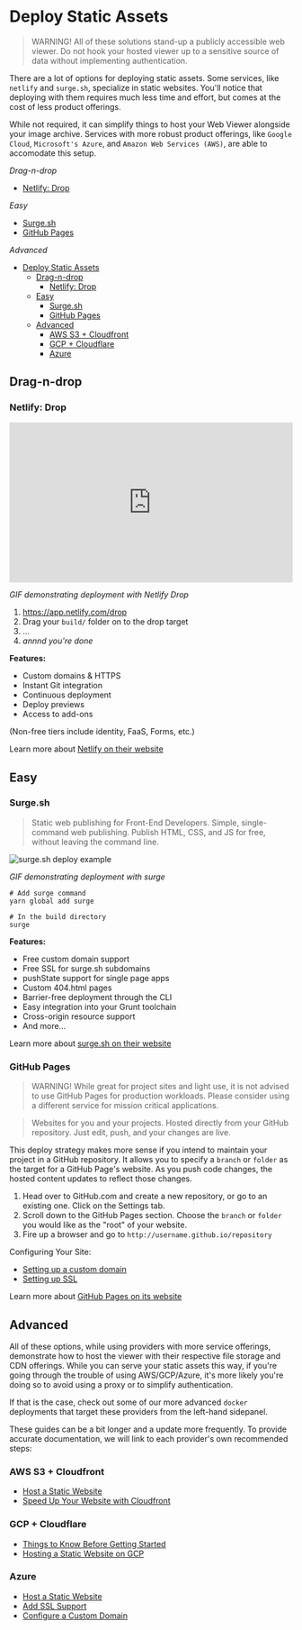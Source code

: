 # Deploy Static Assets

> WARNING! All of these solutions stand-up a publicly accessible web viewer. Do
> not hook your hosted viewer up to a sensitive source of data without
> implementing authentication.

There are a lot of options for deploying static assets. Some services, like
`netlify` and `surge.sh`, specialize in static websites. You'll notice that
deploying with them requires much less time and effort, but comes at the cost of
less product offerings.

While not required, it can simplify things to host your Web Viewer alongside
your image archive. Services with more robust product offerings, like
`Google Cloud`, `Microsoft's Azure`, and `Amazon Web Services (AWS)`, are able
to accomodate this setup.

_Drag-n-drop_

- [Netlify: Drop](#netlify-drop)

_Easy_

- [Surge.sh](#surgesh)
- [GitHub Pages](#github-pages)

_Advanced_

- [Deploy Static Assets](#deploy-static-assets)
  - [Drag-n-drop](#drag-n-drop)
    - [Netlify: Drop](#netlify-drop)
  - [Easy](#easy)
    - [Surge.sh](#surgesh)
    - [GitHub Pages](#github-pages)
  - [Advanced](#advanced)
    - [AWS S3 + Cloudfront](#aws-s3--cloudfront)
    - [GCP + Cloudflare](#gcp--cloudflare)
    - [Azure](#azure)

## Drag-n-drop

### Netlify: Drop

<div style="padding:56.25% 0 0 0;position:relative;"><iframe src="https://player.vimeo.com/video/551957463?badge=0&amp;autopause=0&amp;player_id=0&amp;app_id=58479" frameborder="0" allow="autoplay; fullscreen; picture-in-picture" allowfullscreen style="position:absolute;top:0;left:0;width:100%;height:100%;" title="Netlify Drop"></iframe></div><script src="https://player.vimeo.com/api/player.js"></script>


_GIF demonstrating deployment with Netlify Drop_

1. https://app.netlify.com/drop
2. Drag your `build/` folder on to the drop target
3. ...
4. _annnd you're done_

**Features:**

- Custom domains & HTTPS
- Instant Git integration
- Continuous deployment
- Deploy previews
- Access to add-ons

(Non-free tiers include identity, FaaS, Forms, etc.)

Learn more about [Netlify on their website](https://www.netlify.com/)

## Easy

### Surge.sh

> Static web publishing for Front-End Developers. Simple, single-command web
> publishing. Publish HTML, CSS, and JS for free, without leaving the command
> line.

![surge.sh deploy example](../../assets/img/surge-deploy.gif)

_GIF demonstrating deployment with surge_

```shell
# Add surge command
yarn global add surge

# In the build directory
surge
```

**Features:**

- Free custom domain support
- Free SSL for surge.sh subdomains
- pushState support for single page apps
- Custom 404.html pages
- Barrier-free deployment through the CLI
- Easy integration into your Grunt toolchain
- Cross-origin resource support
- And more…

Learn more about [surge.sh on their website](https://surge.sh/)

### GitHub Pages

> WARNING! While great for project sites and light use, it is not advised to use
> GitHub Pages for production workloads. Please consider using a different
> service for mission critical applications.

> Websites for you and your projects. Hosted directly from your GitHub
> repository. Just edit, push, and your changes are live.

This deploy strategy makes more sense if you intend to maintain your project in
a GitHub repository. It allows you to specify a `branch` or `folder` as the
target for a GitHub Page's website. As you push code changes, the hosted content
updates to reflect those changes.

1. Head over to GitHub.com and create a new repository, or go to an existing
   one. Click on the Settings tab.
2. Scroll down to the GitHub Pages section. Choose the `branch` or `folder` you
   would like as the "root" of your website.
3. Fire up a browser and go to `http://username.github.io/repository`

Configuring Your Site:

- [Setting up a custom domain](https://help.github.com/en/articles/using-a-custom-domain-with-github-pages)
- [Setting up SSL](https://help.github.com/en/articles/securing-your-github-pages-site-with-https)

Learn more about [GitHub Pages on its website](https://pages.github.com/)

## Advanced

All of these options, while using providers with more service offerings,
demonstrate how to host the viewer with their respective file storage and CDN
offerings. While you can serve your static assets this way, if you're going
through the trouble of using AWS/GCP/Azure, it's more likely you're doing so to
avoid using a proxy or to simplify authentication.

If that is the case, check out some of our more advanced `docker` deployments
that target these providers from the left-hand sidepanel.

These guides can be a bit longer and a update more frequently. To provide
accurate documentation, we will link to each provider's own recommended steps:

### AWS S3 + Cloudfront

- [Host a Static Website](https://docs.aws.amazon.com/AmazonS3/latest/dev/website-hosting-custom-domain-walkthrough.html)
- [Speed Up Your Website with Cloudfront](https://docs.aws.amazon.com/AmazonS3/latest/dev/website-hosting-cloudfront-walkthrough.html)

### GCP + Cloudflare

- [Things to Know Before Getting Started](https://code.luasoftware.com/tutorials/google-cloud-storage/things-to-know-before-hosting-static-website-on-google-cloud-storage/)
- [Hosting a Static Website on GCP](https://cloud.google.com/storage/docs/hosting-static-website)

### Azure

- [Host a Static Website](https://docs.microsoft.com/en-us/azure/storage/blobs/storage-blob-static-website)
- [Add SSL Support](https://docs.microsoft.com/en-us/azure/storage/blobs/storage-https-custom-domain-cdn)
- [Configure a Custom Domain](https://docs.microsoft.com/en-us/azure/storage/blobs/storage-custom-domain-name)
